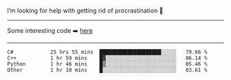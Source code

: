 I’m looking for help with getting rid of procrastination 🤔

-----

Some interesting code :arrow_right: [here](https://github.com/zhen8838/playground)

-----

<!--START_SECTION:waka-->

```text
C#            25 hrs 55 mins  ████████████████████░░░░░   79.66 %
C++           1 hr 59 mins    █▓░░░░░░░░░░░░░░░░░░░░░░░   06.14 %
Python        1 hr 46 mins    █▒░░░░░░░░░░░░░░░░░░░░░░░   05.46 %
Other         1 hr 10 mins    █░░░░░░░░░░░░░░░░░░░░░░░░   03.61 %
```

<!--END_SECTION:waka-->

<!--
**zhen8838/zhen8838** is a ✨ _special_ ✨ repository because its `README.md` (this file) appears on your GitHub profile.

Here are some ideas to get you started:

- 🔭 I’m currently working on ...
- 🌱 I’m currently learning ...
- 👯 I’m looking to collaborate on ...
 ...
- 💬 Ask me about ...
- 📫 How to reach me: ...
- 😄 Pronouns: ...
- ⚡ Fun fact: ...
-->
